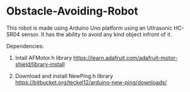 # Obstacle-Avoiding-Robot

This robot is made using Arduino Uno platform using an Utlrasonic HC-SR04 sensor. It has the ability to avoid any kind object infront of it.

Dependencies:

1. Intall AFMotor.h library
https://learn.adafruit.com/adafruit-motor-shield/library-install

2. Download and install NewPing.h library
https://bitbucket.org/teckel12/arduino-new-ping/downloads/

